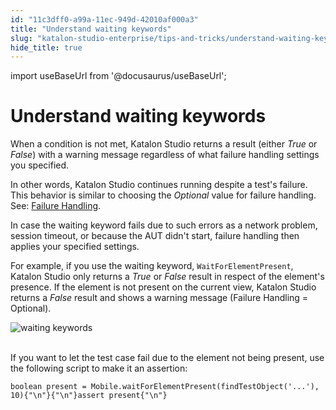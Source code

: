 ```yaml
---
id: "11c3dff0-a99a-11ec-949d-42010af000a3"
title: "Understand waiting keywords"
slug: "katalon-studio-enterprise/tips-and-tricks/understand-waiting-keywords"
hide_title: true
---
```

import useBaseUrl from '@docusaurus/useBaseUrl';

  

# <a id="id" class="anchor_top_offset"/><a id="ariaid-title1" class="anchor_top_offset"/>Understand waiting keywords

  
    
<p xmlns="http://www.w3.org/1999/xhtml" className="p">When a condition is not met, Katalon Studio returns a result   (either <em className="ph i">True</em> or <em className="ph i">False</em>) with a warning message   regardless of what failure handling settings you specified.</p> 
    
<p xmlns="http://www.w3.org/1999/xhtml" className="p">In other words, Katalon Studio continues running despite a   test's failure. This behavior is similar to choosing the   <em className="ph i">Optional</em> value for failure handling. See: <a className="xref j-external-link" href="https://docs.katalon.com/katalon-studio/docs/failure-handling.html" target="_blank">Failure     Handling</a>.</p> 
    
<p xmlns="http://www.w3.org/1999/xhtml" className="p">In case the waiting keyword fails due to such errors as a   network problem, session timeout, or because the AUT didn't start,   failure handling then applies your specified settings.</p> 
    
<p xmlns="http://www.w3.org/1999/xhtml" className="p">For example, if you use the waiting keyword,   <code className="ph codeph">WaitForElementPresent</code>, Katalon Studio only returns a   <em className="ph i">True</em> or <em className="ph i">False</em> result in respect of the element's   presence. If the element is not present on the current view,   Katalon Studio returns a <em className="ph i">False</em> result and shows a warning   message (Failure Handling = Optional).</p> 
    
<p xmlns="http://www.w3.org/1999/xhtml" className="p">   <img className="image" src={useBaseUrl("https://github.com/katalon-studio/docs-images/raw/master/katalon-studio/docs/understand-waiting-keywords/waiting-keyword.png")} alt="waiting keywords" /><br /><br /> </p> 
    
<p xmlns="http://www.w3.org/1999/xhtml" className="p">If you want to let the test case fail due to the element not   being present, use the following script to make it an   assertion:</p> 
          
<pre xmlns="http://www.w3.org/1999/xhtml" className="pre codeblock"><code>boolean present = Mobile.waitForElementPresent(findTestObject('...'), 10){"\n"}{"\n"}assert present{"\n"}</code></pre> 
      

